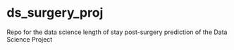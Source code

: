 # ds_surgery_proj
Repo for the data science length of stay post-surgery prediction of the Data Science Project

